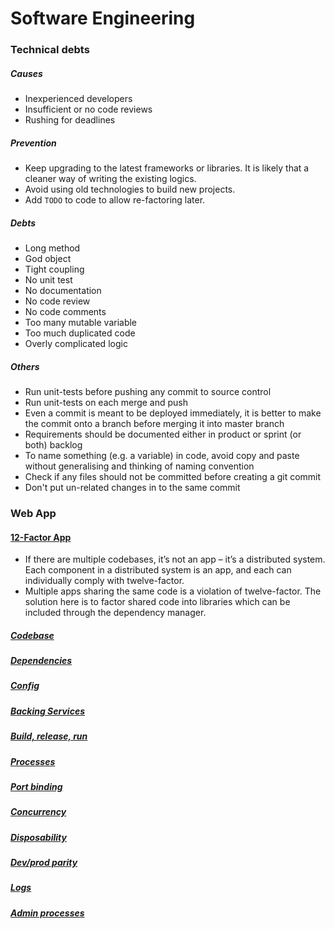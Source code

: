 # Software Engineering

### Technical debts

##### Causes

- Inexperienced developers
- Insufficient or no code reviews
- Rushing for deadlines

##### Prevention

- Keep upgrading to the latest frameworks or libraries. It is likely that a cleaner way of writing the existing logics.
- Avoid using old technologies to build new projects.
- Add `TODO` to code to allow re-factoring later.

##### Debts

- Long method
- God object
- Tight coupling
- No unit test
- No documentation
- No code review
- No code comments
- Too many mutable variable
- Too much duplicated code
- Overly complicated logic

##### Others

- Run unit-tests before pushing any commit to source control
- Run unit-tests on each merge and push
- Even a commit is meant to be deployed immediately, it is better to make the commit onto a branch before merging it into master branch
- Requirements should be documented either in product or sprint (or both) backlog
- To name something (e.g. a variable) in code, avoid copy and paste without generalising and thinking of naming convention
- Check if any files should not be committed before creating a git commit
- Don't put un-related changes in to the same commit

### Web App

#### [12-Factor App](https://12factor.net/)

- If there are multiple codebases, it’s not an app – it’s a distributed system. Each component in a distributed system is an app, and each can individually comply with twelve-factor.
- Multiple apps sharing the same code is a violation of twelve-factor. The solution here is to factor shared code into libraries which can be included through the dependency manager.

##### [Codebase](https://12factor.net/codebase)

##### [Dependencies](https://12factor.net/dependencies)

##### [Config](https://12factor.net/config)

##### [Backing Services](https://12factor.net/backing-services)

##### [Build, release, run](https://12factor.net/build-release-run)

##### [Processes](https://12factor.net/processes)

##### [Port binding](https://12factor.net/port-binding)

##### [Concurrency](https://12factor.net/concurrency)

##### [Disposability](https://12factor.net/disposability)

##### [Dev/prod parity](https://12factor.net/dev-prod-parity)

##### [Logs](https://12factor.net/logs)

##### [Admin processes](https://12factor.net/admin-processes)

